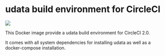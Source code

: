 # udata build environment for CircleCI

[![](https://images.microbadger.com/badges/image/udata/circleci:2-alpine.svg)](https://microbadger.com/images/udata/circleci:2-alpine "Docker image details")

This Docker image provide a udata build environment for CircleCI 2.0.

It comes with all system dependencies for installing udata
as well as a docker-compose installation.
